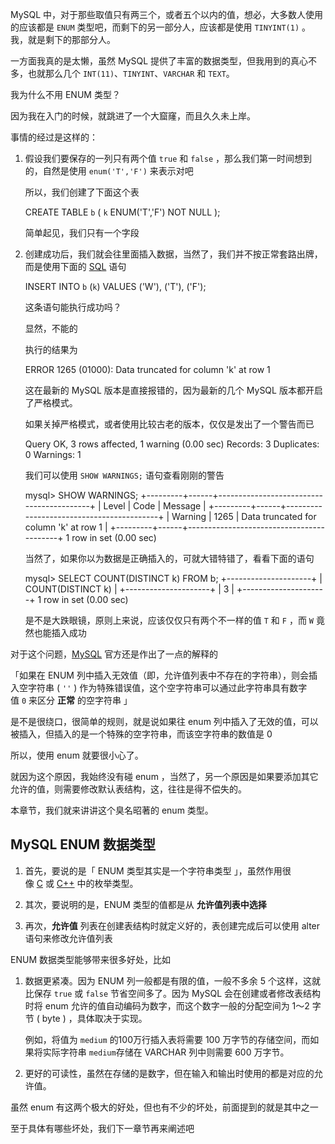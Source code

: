 MySQL 中，对于那些取值只有两三个，或者五个以内的值，想必，大多数人使用的应该都是 `ENUM` 类型吧，而剩下的另一部分人，应该都是使用 `TINYINT(1)` 。 我，就是剩下的那部分人。

一方面我真的是太懒，虽然 MySQL 提供了丰富的数据类型，但我用到的真心不多，也就那么几个 `INT(11)`、`TINYINT`、`VARCHAR` 和 `TEXT`。

我为什么不用 ENUM 类型？

因为我在入门的时候，就跳进了一个大窟窿，而且久久未上岸。

事情的经过是这样的：

1.  假设我们要保存的一列只有两个值 `true` 和 `false` ，那么我们第一时间想到的，自然是使用 `enum('T','F')` 来表示对吧
    
    所以，我们创建了下面这个表
    
    CREATE TABLE `b` (
          `k` ENUM('T','F') NOT NULL
    );
    
    简单起见，我们只有一个字段
    
2.  创建成功后，我们就会往里面插入数据，当然了，我们并不按正常套路出牌，而是使用下面的 [SQL](https://www.twle.cn/l/yufei/sql/sql-basic-index.html) 语句
    
    INSERT INTO `b` (`k`) VALUES ('W'), ('T'), ('F');
    
    这条语句能执行成功吗？
    
    显然，不能的
    
    执行的结果为
    
    ERROR 1265 (01000): Data truncated for column 'k' at row 1
    
    这在最新的 MySQL 版本是直接报错的，因为最新的几个 MySQL 版本都开启了严格模式。
    
    如果关掉严格模式，或者使用比较古老的版本，仅仅是发出了一个警告而已
    
    Query OK, 3 rows affected, 1 warning (0.00 sec)
    Records: 3 Duplicates: 0 Warnings: 1
    
    我们可以使用 `SHOW WARNINGS;` 语句查看刚刚的警告
    
    mysql> SHOW WARNINGS;
    +---------+------+------------------------------------------+
    | Level   | Code | Message                                  |
    +---------+------+------------------------------------------+
    | Warning | 1265 | Data truncated for column 'k' at row 1 |
    +---------+------+------------------------------------------+
    1 row in set (0.00 sec)
    
    当然了，如果你以为数据是正确插入的，可就大错特错了，看看下面的语句
    
    mysql> SELECT COUNT(DISTINCT k) FROM b;
    +---------------------+
    | COUNT(DISTINCT k) |
    +---------------------+
    |                   3 |
    +---------------------+
    1 row in set (0.00 sec)
    
    是不是大跌眼镜，原则上来说，应该仅仅只有两个不一样的值 `T` 和 `F` ，而 `W` 竟然也能插入成功
    

对于这个问题，[MySQL](https://www.twle.cn/l/yufei/mysql/mysql-basic-index.html) 官方还是作出了一点的解释的

「如果在 ENUM 列中插入无效值（即，允许值列表中不存在的字符串），则会插入空字符串 ( `''` ) 作为特殊错误值，这个空字符串可以通过此字符串具有数字值 `0` 来区分 **正常** 的空字符串 」

是不是很绕口，很简单的规则，就是说如果往 enum 列中插入了无效的值，可以被插入，但插入的是一个特殊的空字符串，而该空字符串的数值是 0

所以，使用 enum 就要很小心了。

就因为这个原因，我始终没有碰 enum ，当然了，另一个原因是如果要添加其它允许的值，则需要修改默认表结构，这，往往是得不偿失的。

本章节，我们就来讲讲这个臭名昭著的 enum 类型。

## MySQL ENUM 数据类型

1.  首先，要说的是「 ENUM 类型其实是一个字符串类型 」，虽然作用很像 [C](https://www.twle.cn/l/yufei/cprogramming/cprogramming-basic-index.html) 或 [C++](https://www.twle.cn/l/yufei/cplusplus/cplusplus-basic-index.html) 中的枚举类型。
    
2.  其次，要说明的是，ENUM 类型的值都是从 **允许值列表中选择**
    
3.  再次，**允许值** 列表在创建表结构时就定义好的，表创建完成后可以使用 alter 语句来修改允许值列表
    

ENUM 数据类型能够带来很多好处，比如

1.  数据更紧凑。因为 ENUM 列一般都是有限的值，一般不多余 5 个这样，这就比保存 `true` 或 `false` 节省空间多了。因为 MySQL 会在创建或者修改表结构时将 enum 允许的值自动编码为数字，而这个数字一般的分配空间为 1～2 字节 ( byte ) ，具体取决于实现。
    
    例如，将值为 `medium` 的100万行插入表将需要 100 万字节的存储空间，而如果将实际字符串 `medium`存储在 VARCHAR 列中则需要 600 万字节。
    
2.  更好的可读性，虽然在存储的是数字，但在输入和输出时使用的都是对应的允许值。
    

虽然 enum 有这两个极大的好处，但也有不少的坏处，前面提到的就是其中之一

至于具体有哪些坏处，我们下一章节再来阐述吧